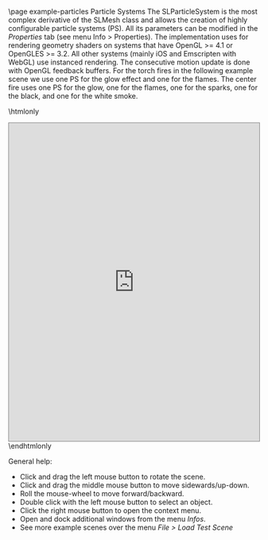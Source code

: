 \page example-particles Particle Systems
The SLParticleSystem is the most complex derivative of the SLMesh class and allows the creation of highly
configurable particle systems (PS). All its parameters can be modified in the _Properties_ tab (see menu Info > Properties).
The implementation uses for rendering geometry shaders on systems that have OpenGL >= 4.1 or OpenGLES >= 3.2. All other
systems (mainly iOS and Emscripten with WebGL) use instanced rendering. The consecutive motion update is done with OpenGL
feedback buffers. For the torch fires in the following example scene we use one PS for the glow effect and one
for the flames. The center fire uses one PS for the glow, one for the flames, one for the sparks, one for the black,
and one for the white smoke. 

\htmlonly
<iframe src="https://pallas.ti.bfh.ch/slproject?scene=77" width="100%" height="640" tabindex="0" style="border: 1px solid gray"></iframe>
\endhtmlonly

General help:
<ul>
  <li>Click and drag the left mouse button to rotate the scene.</li>
  <li>Click and drag the middle mouse button to move sidewards/up-down.</li>
  <li>Roll the mouse-wheel to move forward/backward.</li>
  <li>Double click with the left mouse button to select an object.</li>
  <li>Click the right mouse button to open the context menu.</li>
  <li>Open and dock additional windows from the menu <em>Infos</em>.</li>
  <li>See more example scenes over the menu <em>File > Load Test Scene</em></li>
</ul>